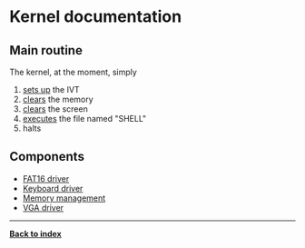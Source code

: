 # Kernel documentation
## Main routine
The kernel, at the moment, simply  
1. [sets up](#IVT#ivt_set_up) the IVT
2. [clears](memory#mem_clear) the memory
3. [clears](VGA#vga_clear) the screen
4. [executes](FAT16#fat_exec) the file named "SHELL"
5. halts

## Components
* [FAT16 driver](FAT16)
* [Keyboard driver](keyboard)
* [Memory management](memory)
* [VGA driver](VGA)

---
**[Back to index](index)**
